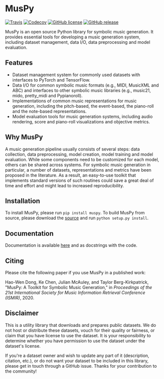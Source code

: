 MusPy
=====

[![Travis](https://img.shields.io/travis/com/salu133445/muspy)](https://travis-ci.com/salu133445/muspy)
[![Codecov](https://img.shields.io/codecov/c/github/salu133445/muspy)](https://codecov.io/gh/salu133445/muspy)
[![GitHub license](https://img.shields.io/github/license/salu133445/muspy)](https://github.com/salu133445/muspy/blob/master/LICENSE)
[![GitHub release](https://img.shields.io/github/v/release/salu133445/muspy)](https://github.com/salu133445/muspy/releases)


MusPy is an open source Python library for symbolic music generation. It provides essential tools for developing a music generation system, including dataset management, data I/O, data preprocessing and model evaluation.


Features
--------

- Dataset management system for commonly used datasets with interfaces to PyTorch and TensorFlow.
- Data I/O for common symbolic music formats (e.g., MIDI, MusicXML and ABC) and interfaces to other symbolic music libraries (e.g., music21, mido, pretty_midi and Pypianoroll).
- Implementations of common music representations for music generation, including the pitch-based, the event-based, the piano-roll and the note-based representations.
- Model evaluation tools for music generation systems, including audio rendering, score and piano-roll visualizations and objective metrics.


Why MusPy
---------

A music generation pipeline usually consists of several steps: data collection, data preprocessing, model creation, model training and model evaluation. While some components need to be customized for each model, others can be shared across systems. For symbolic music generation in particular, a number of datasets, representations and metrics have been proposed in the literature. As a result, an easy-to-use toolkit that implements standard versions of such routines could save a great deal of time and effort and might lead to increased reproducibility.


Installation
------------

To install MusPy, please run `pip install muspy`. To build MusPy from source, please download the [source](https://github.com/salu133445/muspy/releases) and run `python setup.py install`.


Documentation
-------------

Documentation is available [here](https://salu133445.github.io/muspy) and as docstrings with the code.


Citing
------

Please cite the following paper if you use MusPy in a published work:

Hao-Wen Dong, Ke Chen, Julian McAuley, and Taylor Berg-Kirkpatrick, "MusPy: A Toolkit for Symbolic Music Generation," in _Proceedings of the 21st International Society for Music Information Retrieval Conference (ISMIR)_, 2020.


Disclaimer
----------

This is a utility library that downloads and prepares public datasets. We do not host or distribute these datasets, vouch for their quality or fairness, or claim that you have license to use the dataset. It is your responsibility to determine whether you have permission to use the dataset under the dataset's license.

If you're a dataset owner and wish to update any part of it (description, citation, etc.), or do not want your dataset to be included in this library, please get in touch through a GitHub issue. Thanks for your contribution to the community!
